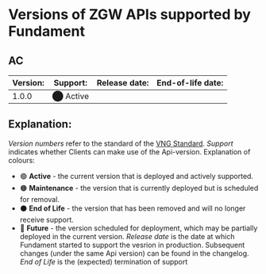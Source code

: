 # Versions of ZGW APIs supported by Fundament

## AC
|**Version:**|**Support:**|**Release date:**|**End-of-life date:**|
|------------|------------|-----------------|---------------------|
|1.0.0|⬤ Active|||



## Explanation:
<em>Version numbers</em> refer to the standard of the [VNG Standard](https://vng-realisatie.github.io/gemma-zaken/standaard/).
<em>Support</em> indicates whether Clients can make use of the Api-version. Explanation of colours:
- 🟢 **Active** - the current version that is deployed and actively supported.
- 🟠 **Maintenance** - the version that is currently deployed but is scheduled for removal.
- ⚫ **End of Life** - the version that has been removed and will no longer receive support.
- 🔴 **Future**  - the version scheduled for deployment, which may be partially deployed in the current version.
<em>Release date</em> is the date at which Fundament started to support the vesrion in production. Subsequent changes (under the same Api version) can be found in the changelog.
<em>End of Life</em> is the (expected) termination of support
